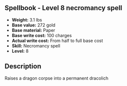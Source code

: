 ## Spellbook - Level 8 necromancy spell
- **Weight:** 3.1 lbs
- **Base value:** 272 gold
- **Base material:** Paper
- **Base write cost:** 100 charges
- **Actual write cost:** From half to full base cost
- **Skill:** Necromancy spell
- **Level:** 8
## Description
Raises a dragon corpse into a permanent dracolich
